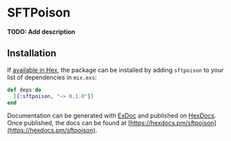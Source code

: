 # SFTPoison

**TODO: Add description**

## Installation

If [available in Hex](https://hex.pm/docs/publish), the package can be installed
by adding `sftpoison` to your list of dependencies in `mix.exs`:

```elixir
def deps do
  [{:sftpoison, "~> 0.1.0"}]
end
```

Documentation can be generated with [ExDoc](https://github.com/elixir-lang/ex_doc)
and published on [HexDocs](https://hexdocs.pm). Once published, the docs can
be found at [https://hexdocs.pm/sftpoison](https://hexdocs.pm/sftpoison).


